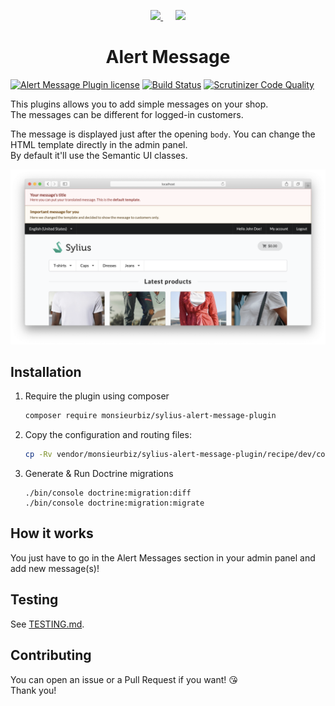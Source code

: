 <p align="center">
    <a href="https://monsieurbiz.com" target="_blank">
        <img src="https://monsieurbiz.com/logo.png" width="250px" />
    </a>
    &nbsp;&nbsp;&nbsp;&nbsp;
    <a href="https://sylius.com" target="_blank">
        <img src="https://demo.sylius.com/assets/shop/img/logo.png" width="200px" />
    </a>
</p>

<h1 align="center">Alert Message</h1>

[![Alert Message Plugin license](https://img.shields.io/github/license/monsieurbiz/SyliusAlertMessagePlugin?public)](https://github.com/monsieurbiz/SyliusAlertMessagePlugin/blob/master/LICENSE.txt)
[![Build Status](https://img.shields.io/github/workflow/status/monsieurbiz/SyliusAlertMessagePlugin/PHP%20Composer)](https://github.com/monsieurbiz/SyliusAlertMessagePlugin/actions?query=workflow%3A%22PHP+Composer%22)
[![Scrutinizer Code Quality](https://scrutinizer-ci.com/g/monsieurbiz/SyliusAlertMessagePlugin/badges/quality-score.png?b=master)](https://scrutinizer-ci.com/g/monsieurbiz/SyliusAlertMessagePlugin/?branch=master)

This plugins allows you to add simple messages on your shop.  
The messages can be different for logged-in customers.

The message is displayed just after the opening `body`. You can change the HTML template directly in the admin panel.  
By default it'll use the Semantic UI classes.

![](screenshot.png) 

## Installation

<!--
**Beware!**

> This installation instruction assumes that you're using Symfony Flex.
-->

1. Require the plugin using composer

    ```bash
    composer require monsieurbiz/sylius-alert-message-plugin
    ```

2. Copy the configuration and routing files:

    ```bash
    cp -Rv vendor/monsieurbiz/sylius-alert-message-plugin/recipe/dev/config/* config/
    ```

3. Generate & Run Doctrine migrations

    ```
    ./bin/console doctrine:migration:diff
    ./bin/console doctrine:migration:migrate
    ```

## How it works

You just have to go in the Alert Messages section in your admin panel and add new message(s)!

## Testing

See [TESTING.md](TESTING.md).

## Contributing

You can open an issue or a Pull Request if you want! 😘  
Thank you!
